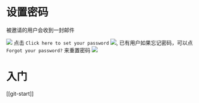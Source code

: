
# 设置密码
被邀请的用户会收到一封邮件

![](http://imgchr.lingwenlong.com/notes/img/20210531090513.png)
点击 `Click here to set your password`
![](http://imgchr.lingwenlong.com/notes/img/20210531091045.png),
已有用户如果忘记密码，可以点 `  
Forgot your password?` 来重置密码
![](http://imgchr.lingwenlong.com/notes/img/20210531091259.png)


# 入门
[[git-start]]


